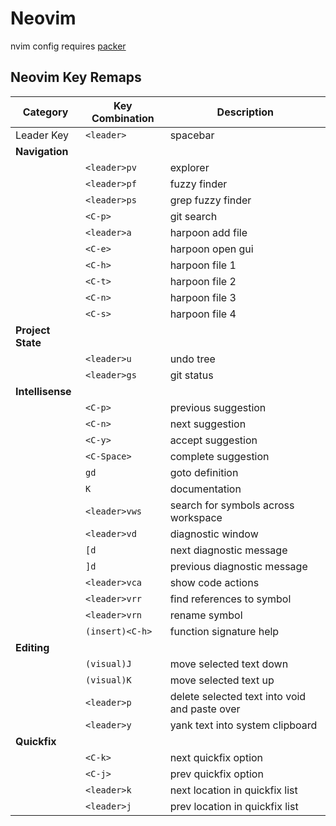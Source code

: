 # Neovim
nvim config requires [packer](https://github.com/wbthomason/packer.nvim)

## Neovim Key Remaps

| Category       | Key Combination | Description                     |
| -------------- | --------------- | ------------------------------- |
| Leader Key     | `<leader>`      | spacebar                        |
| **Navigation** |                 |                                 |
|                | `<leader>pv`    | explorer                        |
|                | `<leader>pf`    | fuzzy finder                    |
|                | `<leader>ps`    | grep fuzzy finder              |
|                | `<C-p>`         | git search                      |
|                | `<leader>a`     | harpoon add file                |
|                | `<C-e>`         | harpoon open gui                |
|                | `<C-h>`         | harpoon file 1                  |
|                | `<C-t>`         | harpoon file 2                  |
|                | `<C-n>`         | harpoon file 3                  |
|                | `<C-s>`         | harpoon file 4                  |
| **Project State** |             |                                 |
|                | `<leader>u`     | undo tree                       |
|                | `<leader>gs`    | git status                      |
| **Intellisense** |             |                                 |
|                | `<C-p>`         | previous suggestion             |
|                | `<C-n>`         | next suggestion                 |
|                | `<C-y>`         | accept suggestion               |
|                | `<C-Space>`     | complete suggestion             |
|                | `gd`            | goto definition                 |
|                | `K`             | documentation                   |
|                | `<leader>vws`   | search for symbols across workspace |
|                | `<leader>vd`    | diagnostic window               |
|                | `[d`            | next diagnostic message         |
|                | `]d`            | previous diagnostic message     |
|                | `<leader>vca`   | show code actions               |
|                | `<leader>vrr`   | find references to symbol       |
|                | `<leader>vrn`   | rename symbol                   |
|                | `(insert)<C-h>` | function signature help         |
| **Editing**    |                 |                                 |
|                | `(visual)J`     | move selected text down         |
|                | `(visual)K`     | move selected text up           |
|                | `<leader>p`     | delete selected text into void and paste over |
|                | `<leader>y`     | yank text into system clipboard |
| **Quickfix**   |                 |                                 |
|                | `<C-k>`         | next quickfix option            |
|                | `<C-j>`         | prev quickfix option            |
|                | `<leader>k`     | next location in quickfix list  |
|                | `<leader>j`     | prev location in quickfix list  |
